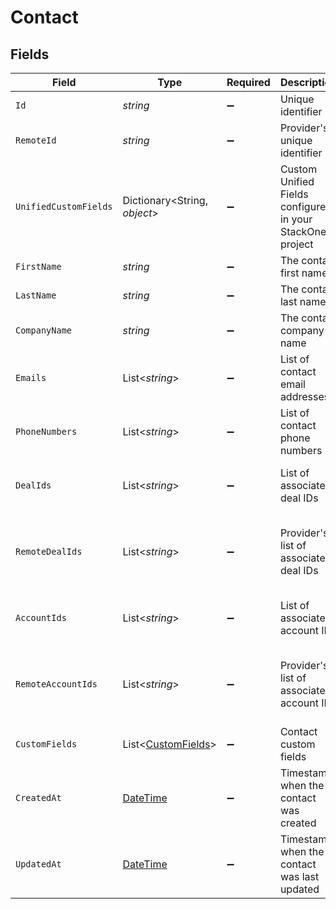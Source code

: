 # Contact


## Fields

| Field                                                                                        | Type                                                                                         | Required                                                                                     | Description                                                                                  | Example                                                                                      |
| -------------------------------------------------------------------------------------------- | -------------------------------------------------------------------------------------------- | -------------------------------------------------------------------------------------------- | -------------------------------------------------------------------------------------------- | -------------------------------------------------------------------------------------------- |
| `Id`                                                                                         | *string*                                                                                     | :heavy_minus_sign:                                                                           | Unique identifier                                                                            | 8187e5da-dc77-475e-9949-af0f1fa4e4e3                                                         |
| `RemoteId`                                                                                   | *string*                                                                                     | :heavy_minus_sign:                                                                           | Provider's unique identifier                                                                 | 8187e5da-dc77-475e-9949-af0f1fa4e4e3                                                         |
| `UnifiedCustomFields`                                                                        | Dictionary<String, *object*>                                                                 | :heavy_minus_sign:                                                                           | Custom Unified Fields configured in your StackOne project                                    | {<br/>"my_project_custom_field_1": "REF-1236",<br/>"my_project_custom_field_2": "some other value"<br/>} |
| `FirstName`                                                                                  | *string*                                                                                     | :heavy_minus_sign:                                                                           | The contact first name                                                                       | Steve                                                                                        |
| `LastName`                                                                                   | *string*                                                                                     | :heavy_minus_sign:                                                                           | The contact last name                                                                        | Wozniak                                                                                      |
| `CompanyName`                                                                                | *string*                                                                                     | :heavy_minus_sign:                                                                           | The contact company name                                                                     | Apple Inc.                                                                                   |
| `Emails`                                                                                     | List<*string*>                                                                               | :heavy_minus_sign:                                                                           | List of contact email addresses                                                              | [<br/>"steve@apple.com"<br/>]                                                                |
| `PhoneNumbers`                                                                               | List<*string*>                                                                               | :heavy_minus_sign:                                                                           | List of contact phone numbers                                                                | [<br/>"123-456-7890"<br/>]                                                                   |
| `DealIds`                                                                                    | List<*string*>                                                                               | :heavy_minus_sign:                                                                           | List of associated deal IDs                                                                  | [<br/>"deal-001",<br/>"deal-002"<br/>]                                                       |
| `RemoteDealIds`                                                                              | List<*string*>                                                                               | :heavy_minus_sign:                                                                           | Provider's list of associated deal IDs                                                       | [<br/>"e3cb75bf-aa84-466e-a6c1-b8322b257a48",<br/>"e3cb75bf-aa84-466e-a6c1-b8322b257a49"<br/>] |
| `AccountIds`                                                                                 | List<*string*>                                                                               | :heavy_minus_sign:                                                                           | List of associated account IDs                                                               | [<br/>"account-123",<br/>"account-456"<br/>]                                                 |
| `RemoteAccountIds`                                                                           | List<*string*>                                                                               | :heavy_minus_sign:                                                                           | Provider's list of associated account IDs                                                    | [<br/>"e3cb75bf-aa84-466e-a6c1-b8322b257a48",<br/>"e3cb75bf-aa84-466e-a6c1-b8322b257a49"<br/>] |
| `CustomFields`                                                                               | List<[CustomFields](../../Models/Components/CustomFields.md)>                                | :heavy_minus_sign:                                                                           | Contact custom fields                                                                        |                                                                                              |
| `CreatedAt`                                                                                  | [DateTime](https://learn.microsoft.com/en-us/dotnet/api/system.datetime?view=net-5.0)        | :heavy_minus_sign:                                                                           | Timestamp when the contact was created                                                       | 2021-01-01T01:01:01.000Z                                                                     |
| `UpdatedAt`                                                                                  | [DateTime](https://learn.microsoft.com/en-us/dotnet/api/system.datetime?view=net-5.0)        | :heavy_minus_sign:                                                                           | Timestamp when the contact was last updated                                                  | 2021-01-01T01:01:01.000Z                                                                     |
